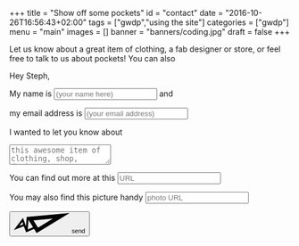 +++
title = "Show off some pockets"
id = "contact"
date = "2016-10-26T16:56:43+02:00"
tags = ["gwdp","using the site"]
categories = ["gwdp"]
menu = "main"
images = []
banner = "banners/coding.jpg"
draft = false
+++

Let us know about a great item of clothing, a fab designer or store, or feel free to talk to us about pockets! You can also 
<div id="contactcontainer">
<form id="contact-form" method="post" action="https://formspree.io/stephanie.g.locke+gwdpformspree@gmail.com">
<input type="hidden" name="_subject" value="GDWP contact">
  <p>Hey Steph,</p>
  <p>My
    <label for="your-name">name</label> is
    <input type="text" name="your-name" id="your-name" minlength="3" placeholder="(your name here)" required> and</p>

  <p>my
    <label for="email">email address</label> is
    <input type="email" name="your-email" id="email" placeholder="(your email address)" required>
  </p>

  <p> I wanted to let you know about </p>

  <p>
    <textarea name="your-message" id="your-message" placeholder="this awesome item of clothing, shop, designer, or something else" class="expanding" required></textarea>
  </p>
  <p>You can 
    <label for="your-name">find out more</label> at this
    <input type="text" name="your-name" id="your-name" minlength="3" placeholder="URL" ></p>
 <p>You may also find this <label for="your-name">picture</label> handy 
    <input type="text" name="your-name" id="your-name" minlength="3" placeholder="photo URL" ></p>
  <p>	
<input type="text" name="_gotcha" style="display:none" />
    <button type="submit">
      <svg version="1.1" class="send-icn" xmlns="http://www.w3.org/2000/svg" xmlns:xlink="http://www.w3.org/1999/xlink" x="0px" y="0px" width="100px" height="36px" viewBox="0 0 100 36" enable-background="new 0 0 100 36" xml:space="preserve">
        <path d="M100,0L100,0 M23.8,7.1L100,0L40.9,36l-4.7-7.5L22,34.8l-4-11L0,30.5L16.4,8.7l5.4,15L23,7L23.8,7.1z M16.8,20.4l-1.5-4.3
	l-5.1,6.7L16.8,20.4z M34.4,25.4l-8.1-13.1L25,29.6L34.4,25.4z M35.2,13.2l8.1,13.1L70,9.9L35.2,13.2z" />
      </svg>
      <small>send</small>
    </button>
  </p>
</form>
</div>

